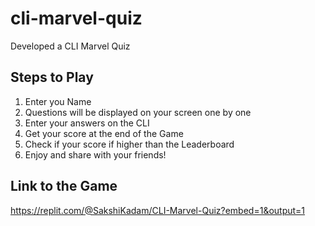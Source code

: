 # cli-marvel-quiz
Developed a CLI Marvel Quiz

## Steps to Play
1. Enter you Name
2. Questions will be displayed on your screen one by one
3. Enter your answers on the CLI
4. Get your score at the end of the Game
5. Check if your score if higher than the Leaderboard
6. Enjoy and share with your friends!

## Link to the Game
https://replit.com/@SakshiKadam/CLI-Marvel-Quiz?embed=1&output=1
